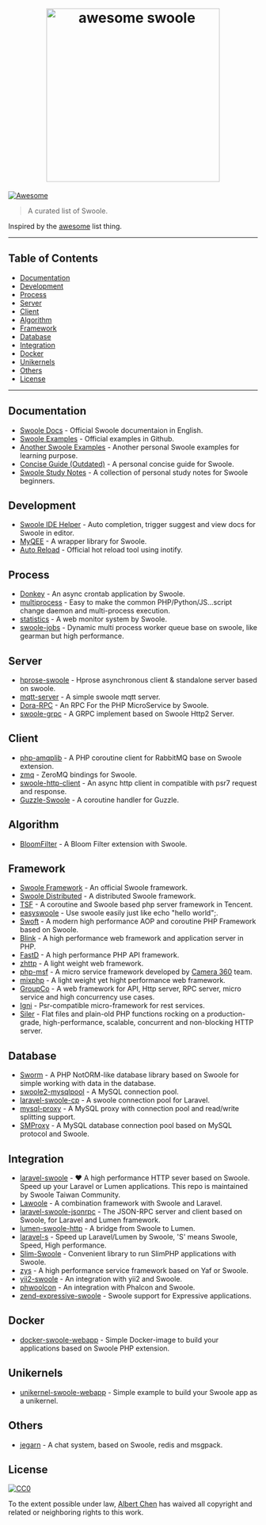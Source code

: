 <h1 align="center">
	<img width="350" src="https://i.imgur.com/lHEi8rT.png" alt="awesome swoole">
</h1>

[![Awesome](https://cdn.rawgit.com/sindresorhus/awesome/d7305f38d29fed78fa85652e3a63e154dd8e8829/media/badge.svg)](https://github.com/sindresorhus/awesome)

> A curated list of Swoole.

Inspired by the [awesome](https://github.com/sindresorhus/awesome) list thing.

---

## Table of Contents

<!-- START doctoc generated TOC please keep comment here to allow auto update -->
<!-- DON'T EDIT THIS SECTION, INSTEAD RE-RUN doctoc TO UPDATE -->


- [Documentation](#documentation)
- [Development](#development)
- [Process](#process)
- [Server](#server)
- [Client](#client)
- [Algorithm](#algorithm)
- [Framework](#framework)
- [Database](#database)
- [Integration](#integration)
- [Docker](#docker)
- [Unikernels](#unikernels)
- [Others](#others)
- [License](#license)

<!-- END doctoc generated TOC please keep comment here to allow auto update -->

---

## Documentation
- [Swoole Docs](https://www.swoole.co.uk/docs) - Official Swoole documentaion in English.
- [Swoole Examples](https://github.com/swoole/swoole-src/tree/master/examples) - Official examples in Github.
- [Another Swoole Examples](https://github.com/chenchaojie/Swoole) - Another personal Swoole examples for learning purpose.
- [Concise Guide (Outdated)](https://github.com/LinkedDestiny/swoole-doc) - A personal concise guide for Swoole.
- [Swoole Study Notes](https://github.com/szyhf/swoole_study) - A collection of personal study notes for Swoole beginners.

## Development

- [Swoole IDE Helper](https://github.com/eaglewu/swoole-ide-helper) - Auto completion, trigger suggest and view docs for Swoole in editor.
- [MyQEE](https://github.com/myqee/server) - A wrapper library for Swoole.
- [Auto Reload](https://github.com/swoole/auto_reload) - Official hot reload tool using inotify.

## Process
- [Donkey](https://github.com/osgochina/Donkey) - An async crontab application by Swoole.
- [multiprocess](https://github.com/kcloze/multiprocess) - Easy to make the common PHP/Python/JS...script change daemon and multi-process execution.
- [statistics](https://github.com/smalleyes/statistics) - A web monitor system by Swoole.
- [swoole-jobs](https://github.com/kcloze/swoole-jobs) - Dynamic multi process worker queue base on swoole, like gearman but high performance.

## Server
- [hprose-swoole](https://github.com/hprose/hprose-swoole) - Hprose asynchronous client & standalone server based on swoole.
- [mqtt-server](https://github.com/swoole/mqtt-server) - A simple swoole mqtt server.
- [Dora-RPC](https://github.com/xcl3721/Dora-RPC) - An RPC For the PHP MicroService by Swoole.
- [swoole-grpc](https://github.com/CatsSystem/swoole-grpc) - A GRPC implement based on Swoole Http2 Server.

## Client

- [php-amqplib](https://github.com/swoole/php-amqplib) - A PHP coroutine client for RabbitMQ base on Swoole extension.
- [zmq](https://github.com/albinekb/open-pip-cli) - ZeroMQ bindings for Swoole.
- [swoole-http-client](https://github.com/Moln/swoole-http-client) - An async http client in compatible with psr7 request and response.
- [Guzzle-Swoole](https://github.com/Yurunsoft/Guzzle-Swoole) - A coroutine handler for Guzzle.

## Algorithm

- [BloomFilter](https://github.com/swoole/BloomFilter) - A Bloom Filter extension with Swoole.

## Framework
- [Swoole Framework](https://github.com/matyhtf/framework) - An official Swoole framework.
- [Swoole Distributed](https://github.com/SwooleDistributed/SwooleDistributed) - A distributed Swoole framework.
- [TSF](https://github.com/Tencent/tsf) - A coroutine and Swoole based php server framework in Tencent.
- [easyswoole](https://github.com/easy-swoole/easyswoole) - Use swoole easily just like echo "hello world";.
- [Swoft](https://github.com/swoft-cloud/swoft) - A modern high performance AOP and coroutine PHP Framework based on Swoole.
- [Blink](https://github.com/bixuehujin/blink) - A high performance web framework and application server in PHP.
- [FastD](https://github.com/fastdlabs/fastD) - A high performance PHP API framework.
- [zhttp](https://github.com/keaixiaou/zhttp) - A light weight web framework.
- [php-msf](https://github.com/pinguo/php-msf) - A micro service framework developed by [Camera 360](http://www.camera360.com) team.
- [mixphp](https://github.com/mixstart/mixphp) - A light weight yet hight performance web framework.
- [GroupCo](https://github.com/fucongcong/GroupCo) - A web framework for API, Http server, RPC server, micro service and high concurrency use cases.
- [Igni](https://github.com/igniphp/framework) - Psr-compatible micro-framework for rest services.
- [Siler](https://github.com/leocavalcante/siler) - Flat files and plain-old PHP functions rocking on a production-grade, high-performance, scalable, concurrent and non-blocking HTTP server.

## Database
- [Sworm](https://github.com/heikezy/Sworm) - A PHP NotORM-like database library based on Swoole for simple working with data in the database.
- [swoole2-mysqlpool](https://github.com/yangxikun/swoole2-mysqlpool) - A MySQL connection pool.
- [laravel-swoole-cp](https://github.com/breeze2/laravel-swoole-cp) - A swoole connection pool for Laravel.
- [mysql-proxy](https://github.com/swoole/mysql-proxy) - A MySQL proxy with connection pool and read/write splitting support.
- [SMProxy](https://github.com/louislivi/SMProxy) - A MySQL database connection pool based on MySQL protocol and Swoole. 

## Integration
- [laravel-swoole](https://github.com/swooletw/laravel-swoole) - ❤️ A high performance HTTP sever based on Swoole. Speed up your Laravel or Lumen applications. This repo is maintained by Swoole Taiwan Community.
- [Lawoole](https://github.com/lawoole/lawoole) - A combination framework with Swoole and Laravel.
- [laravel-swoole-jsonrpc](https://github.com/huang-yi/laravel-swoole-jsonrpc) - The JSON-RPC server and client based on Swoole, for Laravel and Lumen framework.
- [lumen-swoole-http](https://github.com/breeze2/lumen-swoole-http) - A bridge from Swoole to Lumen.
- [laravel-s](https://github.com/hhxsv5/laravel-s) - Speed up Laravel/Lumen by Swoole, 'S' means Swoole, Speed, High performance.
- [Slim-Swoole](https://github.com/pachico/slim-swoole) - Convenient library to run SlimPHP applications with Swoole.
- [zys](https://github.com/qieangel2013/zys) - A high performance service framework based on Yaf or Swoole.
- [yii2-swoole](https://github.com/liufee/yii2-swoole) - An integration with yii2 and Swoole.
- [phwoolcon](https://github.com/phwoolcon/phwoolcon) - An integration with Phalcon and Swoole.
- [zend-expressive-swoole](https://github.com/zendframework/zend-expressive-swoole) - Swoole support for Expressive applications.

## Docker
- [docker-swoole-webapp](https://github.com/roquie/docker-swoole-webapp) - Simple Docker-image to build your applications based on Swoole PHP extension.

## Unikernels
- [unikernel-swoole-webapp](https://github.com/nanovms/ops-examples/tree/master/php/03-http-swoole) - Simple example to build your Swoole app as a unikernel.

## Others
- [jegarn](https://github.com/yaoguais/jegarn) - A chat system, based on Swoole, redis and msgpack.

## License

[![CC0](https://i.creativecommons.org/p/zero/1.0/88x31.png)](https://creativecommons.org/publicdomain/zero/1.0/)

To the extent possible under law, [Albert Chen](https://albert-chen.com/) has waived all copyright and related or neighboring rights to this work.


